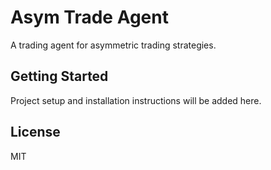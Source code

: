 # Asym Trade Agent

A trading agent for asymmetric trading strategies.

## Getting Started

Project setup and installation instructions will be added here.

## License

MIT